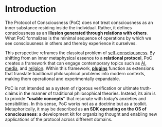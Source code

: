 # Introduction

The Protocol of Consciousness (PoC) does not treat consciousness as an inner substance residing inside the individual. Rather, it defines consciousness as an **illusion generated through relations with others**. What PoC formalizes is the minimal sequence of operations by which we see consciousness in others and thereby experience it ourselves.

This perspective reframes the classical problem of [self-consciousness](../../gitbook-sync/implications/self-consciousness-as-structual-paradox.md). By shifting from an inner metaphysical essence to a **relational protocol**, PoC creates a framework that can engage contemporary topics such as [AI](../../gitbook-sync/plugins/ai-plugin.md), [media](../../gitbook-sync/plugins/media-plugin.md), and [religion](../../gitbook-sync/plugins/god-plugin.md). Within this framework, [**plugins**](../../gitbook-sync/plugins/what-are-plugins.md) function as extensions that translate traditional philosophical problems into modern contexts, making them operational and experimentally expandable.

PoC is not intended as a system of rigorous verification or ultimate truth-claims in the manner of traditional philosophical theories. Instead, its aim is to provide **“usable concepts”** that resonate with today’s anxieties and sensibilities. In this sense, PoC works not as a doctrine but as a toolkit. Metaphorically, it may be described as **an SDK operating on the OS of consciousness**: a development kit for organizing thought and enabling new applications of the protocol across different domains.
